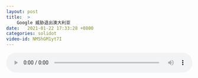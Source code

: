 ```yaml
---
layout: post
title:  >
    Google 威胁退出澳大利亚
date:   2021-01-22 17:33:28 +0800
categories: solidot
video-id: NM5hGM1yt7I
---
```


<audio src="/assets/95093a9704de48f1bc38189f918e24ac.mp3" style="width: 100%;" controls></audio>

